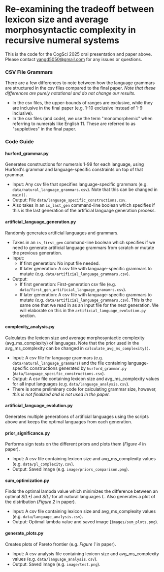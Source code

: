 # Re-examining the tradeoff between lexicon size and average morphosyntactic complexity in recursive numeral systems
This is the code for the CogSci 2025 oral presentation and paper above. Please contact yangd5050@gmail.com for any issues or questions.

### CSV File Grammars
There are a few differences to note between how the language grammars are structured in the csv files compared to the final paper. _Note that these differences are purely notational and do not change our results._
- In the csv files, the upper-bounds of ranges are exclusive, while they are inclusive in the final paper (e.g. 1-10 exclusive instead of 1-9 inclusive).
- In the csv files (and code), we use the term "monomorphemic" when referring to numerals like English 11. These are referred to as "suppletives" in the final paper.

### Code Guide
#### hurford_grammar.py
Generates constructions for numerals 1-99 for each language, using Hurford's grammar and language-specific constraints on top of that grammar.
- Input: Any csv file that specifies language-specific grammars (e.g. `data/natural_language_grammars.csv`). Note that this can be changed in `main()`.
- Output: File `data/language_specific_constructions.csv`.
- Also takes in an `is_last_gen` command-line boolean which specifies if this is the last generation of the artificial language generation process. 

#### artificial_language_generation.py
Randomly generates artificial languages and grammars.
- Takes in an `is_first_gen` command-line boolean which specifies if we need to generate artificial language grammars from scratch or mutate the previous generation.
- Input:
  - If first generation: No input file needed.
  - If later generation: A csv file with language-specific grammars to mutate (e.g. `data/artificial_language_grammars.csv`).
- Output:
  - If first generation: First-generation csv file (e.g. `data/first_gen_artificial_language_gramamrs.csv`).
  - If later generation: A csv file with language-specific grammars to mutate (e.g. `data/artificial_language_grammars.csv`). This is the same one that we read in as an input file for the next generation. We will elaborate on this in the `artificial_language_evolution.py` section.

#### complexity_analysis.py
Calculates the lexicon size and average morphosyntactic complexity (avg_ms_complexity) of languages. Note that the prior used in the avg_ms_complexity can be changed in `calculate_avg_ms_complexity()`.
- Input: A csv file for language grammars (e.g. `data/natural_language_grammars`) and the file containing language-specific constructions generated by `hurford_grammar.py` (`data/language_specific_constructions.csv`).
- Output: A csv file containing lexicon size and avg_ms_complexity values for all input languages (e.g. `data/language_analysis.csv`).
- There is some preliminary code for calculating grammar size, however, _this is not finalized and is not used in the paper._

#### artificial_language_evolution.py
Generates multiple generations of artificial languages using the scripts above and keeps the optimal languages from each generation.

#### prior_significance.py
Performs sign tests on the different priors and plots them (_Figure 4_ in paper).
- Input: A csv file containing lexicon size and avg_ms_complexity values (e.g. `data/pl_complexity.csv`).
- Output: Saved image (e.g. `image/priors_comparison.png`).

#### sum_optimization.py
Finds the optimal lambda value which minimizes the difference between an optimal _S(L*)_ and _S(L)_ for all natural languages _L_. Also generates a plot of the distribution (_Figure 2_ in paper).
- Input: A csv file containing lexicon size and avg_ms_complexity values (e.g. `data/language_analysis.csv`).
- Output: Optimal lambda value and saved image (`images/sum_plots.png`).

#### generate_plots.py
Creates plots of Pareto frontier (e.g. _Figure 1_ in paper).
- Input: A csv analysis file containing lexicon size and avg_ms_complexity values (e.g. `data/language_analysis.csv`).
- Output: Saved image (e.g. `image/test.png`).
